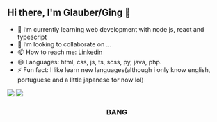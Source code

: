 ## Hi there, I'm Glauber/Ging 👋


- 🌱 I’m currently learning web development with node js, react and typescript
- 👯 I’m looking to collaborate on ...
- 📫 How to reach me: [Linkedin](https://www.linkedin.com/in/glauber-bispo-cruz-carvalho-963845218/) 
- 😄 Languages: html, css, js, ts, scss, py, java, php.
- ⚡ Fun fact: I like learn new languages(although i only know english, portuguese and a little japanese for now lol)


<img src='https://github-readme-stats.vercel.app/api/top-langs/?username=Ging123&theme=tokyonight'>
<img src='https://github-readme-stats.vercel.app/api?username=Ging123&&show_icons=true&title_color=ffffff&icon_color=bb2acf&text_color=daf7dc&theme=tokyonight'>

### <p align='center'>BANG</p>

